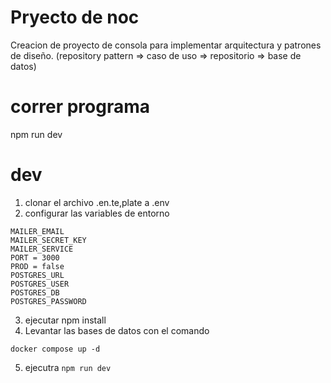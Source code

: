 # Pryecto de noc

Creacion de proyecto de consola para implementar arquitectura y patrones de diseño. (repository pattern => caso de uso => repositorio => base de datos)

# correr programa

npm run dev

# dev

1. clonar el archivo .en.te,plate a .env
2. configurar las variables de entorno

```
MAILER_EMAIL
MAILER_SECRET_KEY
MAILER_SERVICE
PORT = 3000
PROD = false
POSTGRES_URL
POSTGRES_USER
POSTGRES_DB
POSTGRES_PASSWORD
```

3. ejecutar npm install
4. Levantar las bases de datos con el comando

```
docker compose up -d
```

5. ejecutra `npm run dev`
